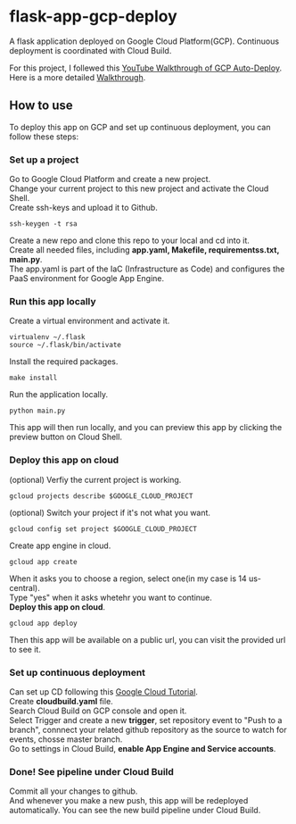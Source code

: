 # flask-app-gcp-deploy

A flask application deployed on Google Cloud Platform(GCP). Continuous deployment is coordinated with Cloud Build.  

For this project, I follewed this [YouTube Walkthrough of GCP Auto-Deploy](https://www.youtube.com/watch?v=2BJSUlaKMjQ).  
Here is a more detailed [Walkthrough](https://www.youtube.com/watch?v=_TfWdOvQXwU).

## How to use
To deploy this app on GCP and set up continuous deployment, you can follow these steps:

### Set up a project
Go to Google Cloud Platform and create a new project.  
Change your current project to this new project and activate the Cloud Shell.  
Create ssh-keys and upload it to Github.  
```
ssh-keygen -t rsa
```
Create a new repo and clone this repo to your local and cd into it.  
Create all needed files, including **app.yaml, Makefile, requirementss.txt, main.py**.  
The app.yaml is part of the IaC (Infrastructure as Code) and configures the PaaS environment for Google App Engine.  

### Run this app locally
Create a virtual environment and activate it.  
```
virtualenv ~/.flask
source ~/.flask/bin/activate
```
Install the required packages.  
```
make install
```
Run the application locally.
```
python main.py
```
This app will then run locally, and you can preview this app by clicking the preview button on Cloud Shell.  

### Deploy this app on cloud
(optional) Verfiy the current project is working.  
```
gcloud projects describe $GOOGLE_CLOUD_PROJECT
```
(optional) Switch your project if it's not what you want.
```
gcloud config set project $GOOGLE_CLOUD_PROJECT
```
Create app engine in cloud.  
```
gcloud app create 
```
When it asks you to choose a region, select one(in my case is 14 us-central).  
Type "yes" when it asks whetehr you want to continue.  
**Deploy this app on cloud**.  
```
gcloud app deploy
```
Then this app will be available on a public url, you can visit the provided url to see it.  

### Set up continuous deployment
Can set up CD following this [Google Cloud Tutorial](https://cloud.google.com/source-repositories/docs/quickstart-triggering-builds-with-source-repositories).  
Create **cloudbuild.yaml** file.  
Search Cloud Build on GCP console and open it.  
Select Trigger and create a new **trigger**, set repository event to "Push to a branch", connnect your related github repository as the source to watch for events, chosse master branch.  
Go to settings in Cloud Build, **enable App Engine and Service accounts**.  

### Done! See pipeline under Cloud Build
Commit all your changes to github.  
And whenever you make a new push, this app will be redeployed automatically. You can see the new build pipeline under Cloud Build.  
